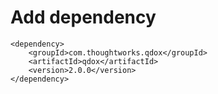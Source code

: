 # Add dependency

```
<dependency>
    <groupId>com.thoughtworks.qdox</groupId>
    <artifactId>qdox</artifactId>
    <version>2.0.0</version>
</dependency>
```